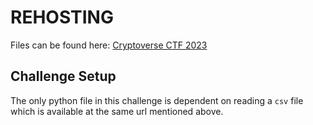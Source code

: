 # REHOSTING

Files can be found here: [Cryptoverse CTF 2023](https://github.com/sajjadium/ctf-archives/tree/main/ctfs/Cryptoverse/2023/crypto/PicoChip_2)

## Challenge Setup
The only python file in this challenge is dependent on reading a `csv` file which is available at the same url mentioned above.